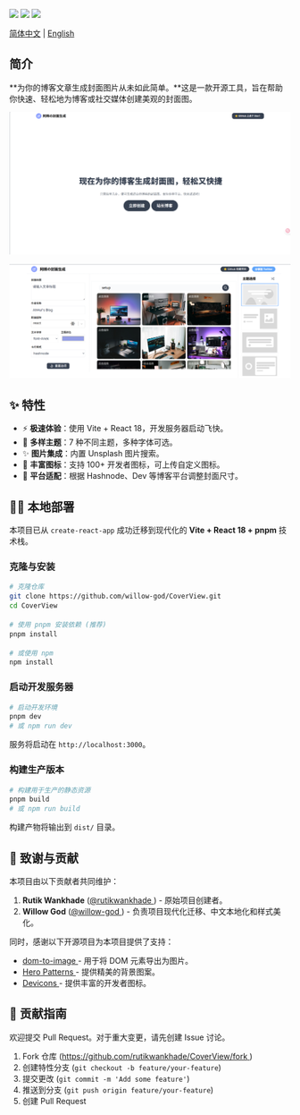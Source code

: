 <p>
<a href="https://github.com/wojackop/cover-creator"><img src="https://img.shields.io/github/stars/rutikwankhade/CoverView.svg?style=social&label=Star"></a>
<a href="https://github.com/wojackop/cover-creator"><img src="https://badges.frapsoft.com/os/v1/open-source.svg?v=103"></a>
<a href="https://lbesson.mit-license.org"><img src="https://img.shields.io/badge/License-MIT-blue.svg"></a>
</p>

<a href="./README.md">简体中文</a> | <a href="./README_EN.md">English</a>

## 简介
**为你的博客文章生成封面图片从未如此简单。**这是一款开源工具，旨在帮助你快速、轻松地为博客或社交媒体创建美观的封面图。

![示例1](./public/img1.png)

![示例2](./public/img2.png)

## ✨ 特性

- ⚡ **极速体验**：使用 Vite + React 18，开发服务器启动飞快。
- 🌈 **多样主题**：7 种不同主题，多种字体可选。
- ✨ **图片集成**：内置 Unsplash 图片搜索。
- 🌠 **丰富图标**：支持 100+ 开发者图标，可上传自定义图标。
- 💾 **平台适配**：根据 Hashnode、Dev 等博客平台调整封面尺寸。

## 👩‍💻 本地部署

本项目已从 `create-react-app` 成功迁移到现代化的 **Vite + React 18 + pnpm** 技术栈。

### 克隆与安装

```bash
# 克隆仓库
git clone https://github.com/willow-god/CoverView.git
cd CoverView

# 使用 pnpm 安装依赖 (推荐)
pnpm install

# 或使用 npm
npm install
```

### 启动开发服务器

```bash
# 启动开发环境
pnpm dev
# 或 npm run dev
```

服务将启动在 `http://localhost:3000`。

### 构建生产版本

```bash
# 构建用于生产的静态资源
pnpm build
# 或 npm run build
```

构建产物将输出到 `dist/` 目录。

## 🙏 致谢与贡献

本项目由以下贡献者共同维护：

1. **Rutik Wankhade** ([@rutikwankhade ](https://github.com/rutikwankhade)) - 原始项目创建者。
2. **Willow God** ([@willow-god ](https://github.com/willow-god)) - 负责项目现代化迁移、中文本地化和样式美化。

同时，感谢以下开源项目为本项目提供了支持：

- [dom-to-image ](https://github.com/tsayen/dom-to-image)- 用于将 DOM 元素导出为图片。
- [Hero Patterns ](https://www.heropatterns.com/)- 提供精美的背景图案。
- [Devicons ](https://github.com/devicons/devicon)- 提供丰富的开发者图标。

## 🤝 贡献指南

欢迎提交 Pull Request。对于重大变更，请先创建 Issue 讨论。

1. Fork 仓库 ([https://github.com/rutikwankhade/CoverView/fork ](https://github.com/rutikwankhade/CoverView/fork))
2. 创建特性分支 (`git checkout -b feature/your-feature`)
3. 提交更改 (`git commit -m 'Add some feature'`)
4. 推送到分支 (`git push origin feature/your-feature`)
5. 创建 Pull Request
